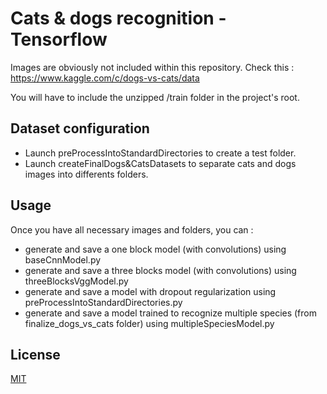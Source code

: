 # Cats & dogs recognition - Tensorflow

Images are obviously not included within this repository.
Check this : https://www.kaggle.com/c/dogs-vs-cats/data

You will have to include the unzipped /train folder in the project's root.

## Dataset configuration

- Launch preProcessIntoStandardDirectories to create a test folder.
- Launch createFinalDogs&CatsDatasets to separate cats and dogs images into differents folders.

## Usage

Once you have all necessary images and folders, you can :
- generate and save a one block model (with convolutions) using baseCnnModel.py
- generate and save a three blocks model (with convolutions) using threeBlocksVggModel.py
- generate and save a model with dropout regularization using preProcessIntoStandardDirectories.py
- generate and save a model trained to recognize multiple species (from finalize_dogs_vs_cats folder) using multipleSpeciesModel.py

## License
[MIT](https://choosealicense.com/licenses/mit/)